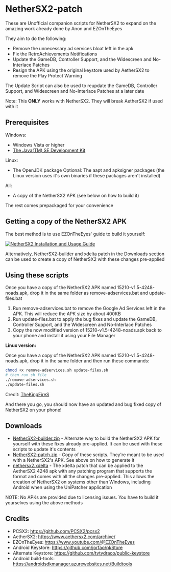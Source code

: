 # NetherSX2-patch
These are Unofficial companion scripts for NetherSX2 to expand on the amazing work already done by Anon and EZOnTheEyes

They aim to do the following:
* Remove the unnecessary ad services bloat left in the apk
* Fix the RetroAchievements Notifications
* Update the GameDB, Controller Support, and the Widescreen and No-Interlace Patches
* Resign the APK using the original keystore used by AetherSX2 to remove the Play Protect Warning

The Update Script can also be used to reupdate the GameDB, Controller Support, and Widescreen and No-Interlace Patches at a later date

Note: This **ONLY** works with NetherSX2. They will break AetherSX2 if used with it

## Prerequisites
Windows:
* Windows Vista or higher
* [The Java(TM) SE Development Kit](https://www.oracle.com/java/technologies/downloads/#jdk20-windows)

Linux:
* The OpenJDK package
Optional: The aapt and apksigner packages (the Linux version uses it's own binaries if these packages aren't installed)

All:
* A copy of the NetherSX2 APK (see below on how to build it)

The rest comes prepackaged for your convenience

## Getting a copy of the NetherSX2 APK
The best method is to use EZOnTheEyes' guide to build it yourself:

[![NetherSX2 Installation and Usage Guide](http://img.youtube.com/vi/2y3uRlYq4SY/0.jpg)](http://www.youtube.com/watch?v=2y3uRlYq4SY)

Alternatively, NetherSX2-builder and xdelta patch in the Downloads section can be used to create a copy of NetherSX2 with these changes pre-applied 

## Using these scripts
Once you have a copy of the NetherSX2 APK named 15210-v1.5-4248-noads.apk, drop it in the same folder as remove-adservices.bat and update-files.bat
1. Run remove-adservices.bat to remove the Google Ad Services left in the APK. This will reduce the APK size by about 400KB 
2. Run update-files.bat to apply the bug fixes and update the GameDB, Controller Support, and the Widescreen and No-Interlace Patches
3. Copy the now modified version of 15210-v1.5-4248-noads.apk back to your phone and install it using your File Manager

**Linux version:**

Once you have a copy of the NetherSX2 APK named 15210-v1.5-4248-noads.apk, drop it in the same folder and then run these commands:
```bash
chmod +x remove-adservices.sh update-files.sh
# then run sh file
./remove-adservices.sh
./update-files.sh
```
Credit: [TheKingFireS](https://github.com/TheKingFireS)

And there you go, you should now have an updated and bug fixed copy of NetherSX2 on your phone!

## Downloads
* [NetherSX2-builder.zip](https://github.com/Trixarian/NetherSX2-patch/releases/download/1.4/NetherSX2-builder.zip) - Alternate way to build the NetherSX2 APK for yourself with these fixes already pre-applied. It can be used with these scripts to update it's contents
* [NetherSX2-patch.zip](https://github.com/Trixarian/NetherSX2-patch/releases/download/1.4/NetherSX2-patch.zip) - Copy of these scripts. They're meant to be used with a NetherSX2's APK. See above on how to generate it
* [nethersx2.xdelta](https://github.com/Trixarian/NetherSX2-patch/releases/download/1.4/nethersx2.xdelta) - The xdelta patch that can be applied to the AetherSX2 4248 apk with any patching program that supports the format and comes with all the changes pre-applied. This allows the creation of NetherSX2 on systems other than Windows, including Android when using the UniPatcher application


NOTE: No APKs are provided due to licensing issues. You have to build it yourselves using the above methods

## Credits
* PCSX2: <https://github.com/PCSX2/pcsx2> 
* AetherSX2: <https://www.aethersx2.com/archive/> 
* EZOnTheEyes: <https://www.youtube.com/@EZOnTheEyes>
* Android Keystore: <https://github.com/jorfao/pkStore>
* Alternate Keystore: <https://github.com/tytydraco/public-keystore>
* Android build-tools: <https://androidsdkmanager.azurewebsites.net/Buildtools>
